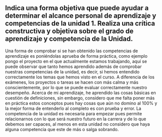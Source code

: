 ## Indica una forma objetiva que puede ayudar a determinar el alcance personal de aprendizaje y competencias de la unidad 1. Realiza una crítica constructiva y objetiva sobre el grado de aprendizaje y competencia de la Unidad.
Una forma de comprobar si se han obtenido las competencias de aprendizaje es poniéndolas aprueba de forma práctica, como ejemplo pongo el proyecto en el que actualmente estamos trabajando, aquí se puede observar que tanto hemos aprendido además de comprobar nuestras competencias de la unidad, es decir, si hemos entendido correctamente los temas que hemos visto en el curso. A diferencia de los exámenes, los proyectos o tareas se hacen con más calma y más conscientemente, por lo que se puede evaluar correctamente nuestro desempeño.                                                                                           Acerca de mi aprendizaje, he aprendido las cosas básicas en cuestión de definiciones, sin embargo, considero que me falta poner más en práctica estos conceptos pues hay cosas que aún no domino al 100% y la mejor forma de entenderlo al completo es con prueba y error. La competencia de la unidad es necesaria para empezar pues permite relacionarnos con lo que será nuestro futuro en la carrera y de lo que debemos ser capaces, al menos en esta unidad no considero que haya alguna competencia que este de más o salga sobrando. 	
